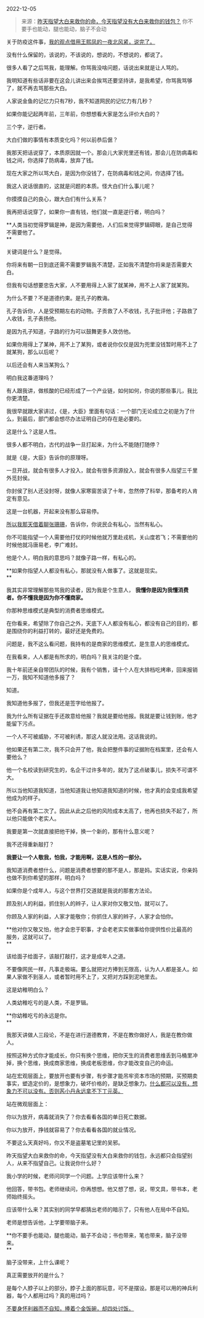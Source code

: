 2022-12-05

> 来源：[昨天指望大白来救你的命，今天指望没有大白来救你的钱包？](http://mp.weixin.qq.com/s?__biz=MzU0MjYwNDU2Mw==&mid=2247509040&idx=1&sn=6a9691f95e5532fc6819dcbac43728e3&chksm=fb1ac84ccc6d415a08aaf7fe460821520d35269b2cd66c2eb358056461fefdde9a0af8b60f7d&scene=27#wechat_redirect)
> 你不要手也能动，腿也能动，脑子不会动

关于防疫这件事，[我的观点借用王熙凤的一夜北风紧，说完了。](http://mp.weixin.qq.com/s?__biz=MzU0MjYwNDU2Mw==&mid=2247509026&idx=1&sn=308e0c2f2ebb0551a98bb083517e6131&chksm=fb1ac85ecc6d4148f8c4095614d528d89dc3b274f71891f3f962f5327a1431932f1fa40f2e21&scene=21#wechat_redirect)  

没有什么保留的，该说的，不该说的，想说的，不想说的，都说了。

很多人看了之后骂我，能理解。你骂我没啥问题，话说出来就是让人骂的。  

我明知道有些话非要在这会儿讲出来会挨骂还要坚持讲，是我希望，你骂我骂够了，就不再去骂那些大白。

人家说金鱼的记忆力只有7秒，我不知道网民的记忆力有几秒？

如果你能记起两年前，三年前，你想想看大家是怎么评价大白的？  

三个字，逆行者。  

大白们做的事情有本质变化吗？何以前恭后倨？

我那天把话说穿了，本质原因就一个。那会儿大家兜里还有钱，那会儿在防病毒和钱之间，你选择了防病毒，放弃了钱。

现在大家之所以骂大白，是因为你没钱了，在防病毒和钱之间，你选择了钱。  

我这人说话很直的，这就是问题的本质。怪大白们什么事儿呢？

你摸摸自己的良心，跟大白们有什么关系？  

我再把话说穿了，如果你一直有钱，他们就一直是逆行者，明白吗？  

 **人类当初觉得罗辑是神，是因为需要他，人们后来觉得罗辑碍眼，是自己觉得不需要他了。  
**

关键词是什么？是觉得。  

你将来有朝一日到底还需不需要罗辑我不清楚，正如我不清楚你将来是否需要大白。  

但我有句话想要忠告大家，人不要用得上人家了就某神，用不上人家了就某狗。  

为什么不要？不是道德约束。是孔子的教诲。

孔子告诉你，人是受预期左右的动物。子贡救了人不收钱，孔子批评他；子路救了人收钱，孔子表扬他。  

是因为孔子知道，子路的行为可以鼓舞更多人效仿他。

如果你用得上了某神，用不上了某狗，或者说你仅仅是因为兜里没钱暂时用不上了就某狗，那么以后呢？  

以后还会有人来当某狗么？

明白我这番道理吗？  

有人跟我讲，做核酸的已经形成了一个产业链，如何如何，你说的那些事儿，我比你更清楚。  

我很早就跟大家讲过，《是，大臣》里面有句话：一个部门无论成立之初是为了什么，到最后，部门都会想尽办法证明自己的存在是必要的。  

这是什么？这是人性。  

很多人都不明白，古代的战争一旦打起来，为什么不能随打随停？  

就是《是，大臣》告诉你的原理呀。  

一旦开战，就会有很多人才投入，就会有很多资源投入，就会有很多人指望三千里外觅封侯。  

你封侯了别人还没封呀，就像人家寒窗苦读了十年，忽然停了科举，那备考的人肯定有意见。  

这是一台机器，开起来没有那么容易停。  

[所以我那天借着聊张珊珊](http://mp.weixin.qq.com/s?__biz=MzU0MjYwNDU2Mw==&mid=2247508880&idx=2&sn=d88ddf473130c373bffda5f008b47927&chksm=fb1acfeccc6d46fa6da02881082151318c146f7054165a278865c053b80b9494c462447c6c99&scene=21#wechat_redirect)，告诉你，你说民企有私心，当然有私心。

你不可能指望一个人需要他打仗的时候他就万里赴戎机，关山度若飞；不需要他的时候他就冯唐易老，李广难封。  

他是个人，明白我的意思吗？就像子路一样，有私心的。  

 **如果你指望人人都没有私心，那就没有人做事了。这就是现实。  
**

我其实非常理解那些骂我的读者，因为我是个生意人， **我懂你是因为我懂消费者。你不懂我是因为你不懂商家。**  

你那种思维模式是典型的消费者思维模式。

在你看来，希望除了你自己之外，天底下人人都没有私心，都没有自己的目的，都是围绕你的利益打转的，最好还是免费的。

问题是，我不这么看问题，我持有的是商家的思维模式，是生意人的思维模式。  

在我看来，人人都是有所求的，明白吗？我关注的是个度。  

我十年前还亲自带团队的时候，我有个销售，请十个人在大排档吃烤串，回来报销一万，我知不知道他多报了？  

知道。

我知道他多报了，但我还是签字给他报了。  

我为什么所有证据在手还故意给他报？我就是要给他报。我就是要让钱到账，他才能留下污点。  

一个人不可被威胁，不可被利诱，那这人就没法用。这话我说的。  

他如果还有第二次，我不只会开了他，我会把整件事的证据附在档案里，还会有人要他么？  

他一个名校读到研究生的，名企干过许多年的，就为了这点破事儿，损失不可谓不大。  

所以当他知道我知道，当他知道我让他知道我知道的时候，他才真的会变成我希望他成为的样子。

他不会再有第二次了。因此从此之后他的风险成本太高了，他再也损失不起了，所以他只能做个老实人。  

我要是第一次就直接把他干掉，换一个新的，那有什么意义呢？  

我不还得重新敲打？  

 **我要让一个人敬我，怕我，才能用啊，这是人性的一部分。**

我知道消费者想什么，问题是消费者想要的那不是人，那是妈。实话实说，你亲妈也做不到你希望的那样，明白吗？  

如果你是个成年人，与这个世界打交道就是我说的那套方法论。

顾及别人的利益，抓住别人的辫子，让人家对你又敬又怕，就可以了。  

你顾及人家的利益，人家才能敬你；你抓住人家的辫子，人家才会怕你。  

 **他对你又敬又怕，他才会忠于职事，才会老老实实做事给你提供性价比最高的服务，这就可以了。  
**

该给面子给面子，该敲打敲打，这才是成年人之道。  

不要像网民一样，凡事走极端。要么就把对方捧到无限高，认为人人都是圣人。如果人家做不到圣人，或者暂时用不上了，又把对方踩到泥地里去。

这是幼稚明白么？  

人类幼稚吃亏的是人类，不是罗辑。

 **你幼稚吃亏的永远是你。  
**

我那天讲做人三段论，不是在进行道德教育，不是在教你做好人，我是在教你做人。

按照这种方式你才能成长，你只有换个思维，把你天生的消费者思维丢到马桶里冲掉，换个思维，换成商家思维，换成老板思维，你才能改变自己的命运。  

站在宏观层面上，要放开也要有步骤，有步骤才能吊牢资本市场的预期，买预期卖事实，塑造定价的，是想象力，破坏价格的，是缺乏想象力。[什么都可以没有，想象力不可以没有。否则芮小丹永远拿不下丁元英。](http://mp.weixin.qq.com/s?__biz=MzU3NDc5Nzc0NQ==&mid=2247521352&idx=1&sn=d9bb2866d7cf010b031e236f02d31c63&chksm=fd2e3696ca59bf805787126c42e9157f5162b13a3676f7d4d43a85c5317a44b65221d49989a0&scene=21#wechat_redirect)

站在微观层面上：

你以为放开，病毒就消失了？你去看看各国的单日死亡数据。  

你以为放开，挣钱就容易了？你去看看各国的就业情况。

不要这么天真好吗，你又不是盗墓笔记里的吴邪。

昨天指望大白来救你的命，今天指望没有大白来救你的钱包，永远都只会指望别人，从来不指望自己。让我说你什么好？  

我小学的时候，老师问同学一个问题。上学应该带什么来？

他回答，带书包。老师继续问，你再想想。他又想了想，说，带文具，带书本，老师始终摇头。

应该带什么来？其实别的同学早都猜出老师的暗示了，只有他人在局中不自知。  

老师是想告诉他，上学要带脑子来。

 **你不要手也能动，腿也能动，脑子不会动；书也带来，笔也带来，脑子没带来。  
**

脑子没带来，上什么课呢？  

真正需要放开的是什么？

是每个人脖子以上的部分。脖子上面的那玩意，可不是摆设。那是可以用的神兵利器，每个人都用过吗？真的用过吗？  

[不要身怀利器而不自知，捧着个金饭碗，却四处讨饭。](http://mp.weixin.qq.com/s?__biz=MzU0MjYwNDU2Mw==&mid=2247509018&idx=1&sn=0d83fb99d74151bde5c943bbeed4b97f&chksm=fb1ac866cc6d41709ae08a93ea5f74fa7b9e1eb730bc00a34b18343a1e7ab7698b0aadb988e4&scene=21#wechat_redirect)

